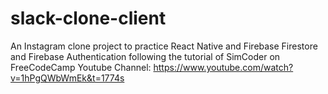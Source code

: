 # slack-clone-client

An Instagram clone project to practice React Native and Firebase Firestore and Firebase Authentication following the tutorial of SimCoder on FreeCodeCamp Youtube Channel: https://www.youtube.com/watch?v=1hPgQWbWmEk&t=1774s


